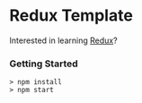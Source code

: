 # Redux Template

Interested in learning [Redux](https://www.udemy.com/react-redux/)?

### Getting Started


```
> npm install
> npm start
```
